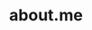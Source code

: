 ---
description: 自恋是本性之一，有的人更强烈些。
layout: post
results:
- primaryGenreName: Social Networking
  version: '1.2.3'
  artworkUrl100: http://a1703.phobos.apple.com/us/r1000/084/Purple2/v4/97/87/22/97872281-c5d6-934e-ca32-a1c495099343/mzl.qxyazuso.png
  trackViewUrl: https://itunes.apple.com/cn/app/about.me/id500230347?mt=8&uo=4
  artworkUrl60: http://a950.phobos.apple.com/us/r1000/119/Purple2/v4/7a/91/2c/7a912cb6-c73f-c486-41c6-88908f88cd01/appicon.png
  userRatingCountForCurrentVersion: 1
  sellerName: AOL Inc.
  supportedDevices:
  - all
  genres:
  - 社交
  - 生活
  trackName: about.me
  description: "Create your personal about.me page, a beautiful digital hub
    for who you are. It’s quick and easy to launch a page with your biography,
    social network links and a creative design. \n\n**4.5 stars**\n\nMarket
    yourself for a job, discover people who share your interests or connect
    digitally on the go with the about.me iPhone app. Browse the Featured
    directory or Recommended pages. Scroll through Random pages and add the
    best ones to your Favorites.\n\nKEY FEATURES:\n• Unique and customized
    personal pages\n• Network with those who share your interests\n• Discover
    people nearby \n• Share your page and others to Facebook and Twitter\n•
    Compliment and Favorite the best pages\n\nRECOGNITION:\n“My compliments
    go out to the developer of the official iPhone client of About.me” - AppAdvice\n\n“Bridge
    the digital communication gap by making it easier to connect with new
    acquaintances” - Into Mobile\n\n\nGive feedback or get help at help@about.me.\nAOL
    Inc. Web Site http://about.me/ about.me Support http://support.about.me/
    Application License Agreement https://itunes.apple.com/WebObjects/MZStore.woa/wa/viewEula?id=500230347"
  price: 0
  trackId: 500230347
  releaseDate: '2012-04-05T07:00:00Z'
  screenshotUrls:
  - http://a5.mzstatic.com/us/r1000/088/Purple/v4/de/df/31/dedf315d-e1db-91ca-1c4a-7498a20bef1d/mzl.oloikaoh.1136x1136-75.jpg
  - http://a1.mzstatic.com/us/r1000/069/Purple2/v4/17/09/73/1709731c-37a1-0d6a-5c6d-d047ca48c16d/mzl.skrbregc.1136x1136-75.jpg
  - http://a4.mzstatic.com/us/r1000/109/Purple2/v4/4b/79/5d/4b795d13-7500-47a1-59bb-2a2c4c2fe29b/mzl.pucosdkj.1136x1136-75.jpg
  - http://a3.mzstatic.com/us/r1000/112/Purple/v4/ca/8f/2b/ca8f2b59-f975-e387-2ebf-9d1ce36e982c/mzl.csswomuy.1136x1136-75.jpg
  artistViewUrl: https://itunes.apple.com/cn/artist/aol-inc./id281704577?uo=4
  primaryGenreId: 6005
  userRatingCount: 11
  averageUserRatingForCurrentVersion: 3
  kind: software
  fileSizeBytes: '3580560'
  bundleId: com.aol.aboutme
  releaseNotes: • Added 4-inch retina display support for iPhone 5 and notification
    bug fixes.
  sellerUrl: http://about.me
  artistName: AOL Inc.
  trackCensoredName: about.me
  isGameCenterEnabled: false
  contentAdvisoryRating: 4+
  languageCodesISO2A:
  - EN
  trackContentRating: 4+
  features: &a []
  averageUserRating: 4.5
  wrapperType: software
  artworkUrl512: http://a1703.phobos.apple.com/us/r1000/084/Purple2/v4/97/87/22/97872281-c5d6-934e-ca32-a1c495099343/mzl.qxyazuso.png
  formattedPrice: 免费
  artistId: 281704577
  genreIds:
  - '6005'
  - '6012'
  currency: CNY
  ipadScreenshotUrls: *a
category: 社交
tags: tag1
resultCount: 1
title: about.me

---